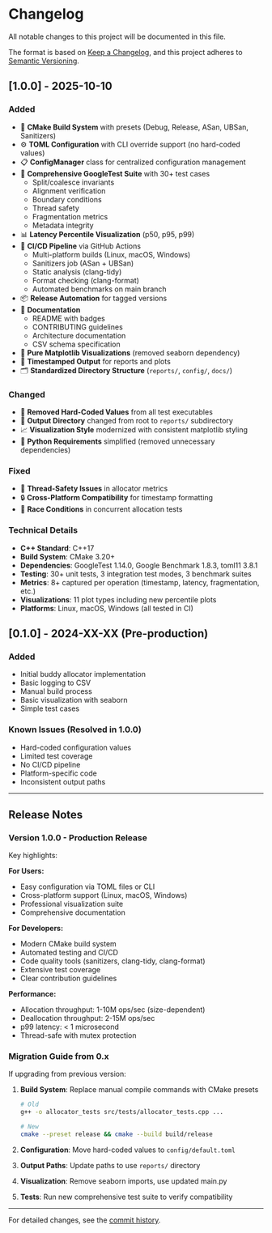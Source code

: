 # Changelog

All notable changes to this project will be documented in this file.

The format is based on [Keep a Changelog](https://keepachangelog.com/en/1.0.0/),
and this project adheres to [Semantic Versioning](https://semver.org/spec/v2.0.0.html).

## [1.0.0] - 2025-10-10

### Added
- 🔧 **CMake Build System** with presets (Debug, Release, ASan, UBSan, Sanitizers)
- ⚙️ **TOML Configuration** with CLI override support (no hard-coded values)
- 📋 **ConfigManager** class for centralized configuration management
- 🧪 **Comprehensive GoogleTest Suite** with 30+ test cases
  - Split/coalesce invariants
  - Alignment verification
  - Boundary conditions
  - Thread safety
  - Fragmentation metrics
  - Metadata integrity
- 📊 **Latency Percentile Visualization** (p50, p95, p99)
- 🔄 **CI/CD Pipeline** via GitHub Actions
  - Multi-platform builds (Linux, macOS, Windows)
  - Sanitizers job (ASan + UBSan)
  - Static analysis (clang-tidy)
  - Format checking (clang-format)
  - Automated benchmarks on main branch
- 📦 **Release Automation** for tagged versions
- 📝 **Documentation**
  - README with badges
  - CONTRIBUTING guidelines
  - Architecture documentation
  - CSV schema specification
- 🎨 **Pure Matplotlib Visualizations** (removed seaborn dependency)
- 📁 **Timestamped Output** for reports and plots
- 🗂️ **Standardized Directory Structure** (`reports/`, `config/`, `docs/`)

### Changed
- 🔀 **Removed Hard-Coded Values** from all test executables
- 📍 **Output Directory** changed from root to `reports/` subdirectory
- 📈 **Visualization Style** modernized with consistent matplotlib styling
- 🐍 **Python Requirements** simplified (removed unnecessary dependencies)

### Fixed
- 🐛 **Thread-Safety Issues** in allocator metrics
- 🔒 **Cross-Platform Compatibility** for timestamp formatting
- 🧵 **Race Conditions** in concurrent allocation tests

### Technical Details
- **C++ Standard**: C++17
- **Build System**: CMake 3.20+
- **Dependencies**: GoogleTest 1.14.0, Google Benchmark 1.8.3, toml11 3.8.1
- **Testing**: 30+ unit tests, 3 integration test modes, 3 benchmark suites
- **Metrics**: 8+ captured per operation (timestamp, latency, fragmentation, etc.)
- **Visualizations**: 11 plot types including new percentile plots
- **Platforms**: Linux, macOS, Windows (all tested in CI)

## [0.1.0] - 2024-XX-XX (Pre-production)

### Added
- Initial buddy allocator implementation
- Basic logging to CSV
- Manual build process
- Basic visualization with seaborn
- Simple test cases

### Known Issues (Resolved in 1.0.0)
- Hard-coded configuration values
- Limited test coverage
- No CI/CD pipeline
- Platform-specific code
- Inconsistent output paths

---

## Release Notes

### Version 1.0.0 - Production Release

Key highlights:

**For Users:**
- Easy configuration via TOML files or CLI
- Cross-platform support (Linux, macOS, Windows)
- Professional visualization suite
- Comprehensive documentation

**For Developers:**
- Modern CMake build system
- Automated testing and CI/CD
- Code quality tools (sanitizers, clang-tidy, clang-format)
- Extensive test coverage
- Clear contribution guidelines

**Performance:**
- Allocation throughput: 1-10M ops/sec (size-dependent)
- Deallocation throughput: 2-15M ops/sec
- p99 latency: < 1 microsecond
- Thread-safe with mutex protection

### Migration Guide from 0.x

If upgrading from previous version:

1. **Build System**: Replace manual compile commands with CMake presets
   ```bash
   # Old
   g++ -o allocator_tests src/tests/allocator_tests.cpp ...
   
   # New
   cmake --preset release && cmake --build build/release
   ```

2. **Configuration**: Move hard-coded values to `config/default.toml`

3. **Output Paths**: Update paths to use `reports/` directory

4. **Visualization**: Remove seaborn imports, use updated main.py

5. **Tests**: Run new comprehensive test suite to verify compatibility

---

For detailed changes, see the [commit history](https://github.com/jamesolaitan/Dynamic-Memory-Allocator-Performance-Visualization-Tool/commits/main).

